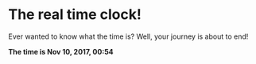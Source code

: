 # The real time clock!

Ever wanted to know what the time is? Well, your journey is about to end!

**The time is Nov 10, 2017, 00:54**